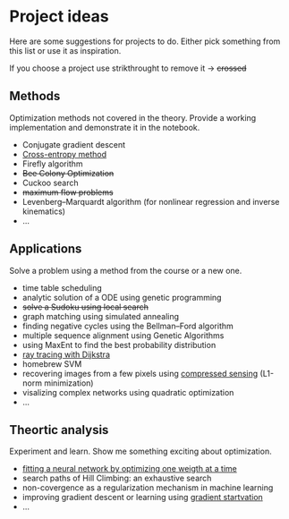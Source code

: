 # Project ideas

Here are some suggestions for projects to do. Either pick something from this list or use it as inspiration.

If you choose a project use strikthrought to remove it -> ~~crossed~~

## Methods

Optimization methods not covered in the theory. Provide a working implementation and demonstrate it in the notebook.

- Conjugate gradient descent
- [Cross-entropy method](https://en.wikipedia.org/wiki/Cross-Entropy_Method)
- Firefly algorithm
- ~~Bee Colony Optimization~~
- Cuckoo search
- ~~maximum flow problems~~
- Levenberg–Marquardt algorithm (for nonlinear regression and inverse kinematics)
- ...

## Applications

Solve a problem using a method from the course or a new one.

- time table scheduling
- analytic solution of a ODE using genetic programming
- ~~solve a Sudoku using local search~~
- graph matching using simulated annealing
- finding negative cycles using the Bellman–Ford algorithm
- multiple sequence alignment using Genetic Algorithms
- using MaxEnt to find the best probability distribution
- [ray tracing with Dijkstra](https://blog.evjang.com/2018/08/dijkstras.html)
- homebrew SVM
- recovering images from a few pixels using [compressed sensing](https://www.youtube.com/watch?v=SbU1pahbbkc) (L1-norm minimization)
- visalizing complex networks using quadratic optimization
- ...

## Theortic analysis

Experiment and learn. Show me something exciting about optimization.

- [fitting a neural network by optimizing one weigth at a time](http://arxiv.org/abs/2005.05955)
- search paths of Hill Climbing: an exhaustive search
- non-covergence as a regularization mechanism in machine learning
- improving gradient descent or learning using [gradient startvation](https://mohammadpz.github.io/GradientStarvation.html)
- ...
